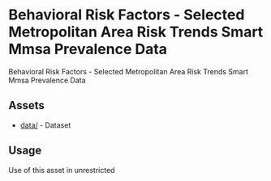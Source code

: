 



# Behavioral Risk Factors - Selected Metropolitan Area Risk Trends Smart Mmsa Prevalence Data


Behavioral Risk Factors - Selected Metropolitan Area Risk Trends Smart Mmsa Prevalence Data
## Assets
  
* [data/](data/) - Dataset
## Usage
  
Use of this asset in unrestricted